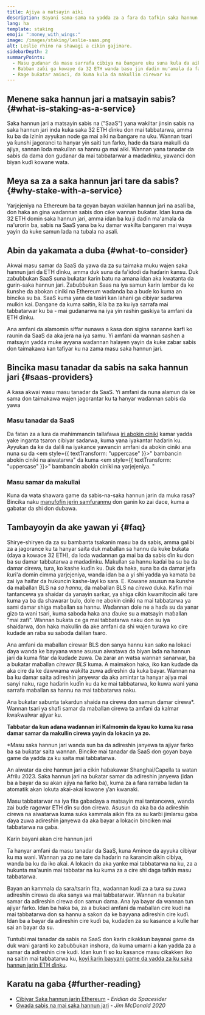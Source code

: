 ```yaml
---
title: Ajiya a matsayin aiki
description: Bayani sama-sama na yadda za a fara da tafkin saka hannun jari ETH
lang: ha
template: staking
emoji: ":money_with_wings:"
image: /images/staking/leslie-saas.png
alt: Leslie rhino na shawagi a cikin gajimare.
sidebarDepth: 2
summaryPoints:
  - Masu gudanar da masu sarrafa cibiya na ɓangare uku suna kula da aikin mai tabbatar ta abokin ciniki
  - Babban zaɓi ga kowaye da 32 ETH wanda basu jin dadin mu'amala da fasaha gudanar da node mai wuya
  - Rage buƙatar aminci, da kuma kula da makullin cirewar ku
---
```


## Menene saka hannun jari a matsayin sabis? {#what-is-staking-as-a-service}

Saka hannun jari a matsayin sabis na ("SaaS") yana wakiltar jinsin sabis na saka hannun jari inda kuka saka 32 ETH ɗinku don mai tabbatarwa, amma ku ba da izinin ayyukan node ga mai aiki na ɓangare na uku. Wannan tsari ya ƙunshi jagoranci ta hanyar yin saiti tun farko, hade da tsara makulli da ajiya, sannan loda makullan sa hannu ga mai aiki. Wannan yana tanadar da sabis da dama don gudanar da mai tabbatarwar a madadinku, yawanci don biyan kuɗi kowane wata.

## Meya sa za a saka hannun jari tare da sabis? {#why-stake-with-a-service}

Yarjejeniya na Ethereum ba ta goyan bayan wakilan hannun jari na asali ba, don haka an gina waɗannan sabis don cike wannan buƙatar. Idan kuna da 32 ETH domin saka hannun jari, amma idan ba ku ji daɗin ma'amala da na'urorin ba, sabis na SaaS yana ba ku damar wakilta ɓangaren mai wuya yayin da kuke samun lada na tubala na asali.

<CardGrid>
  <Card title="Mai tabbatarwarku" emoji=":desktop_computer:" description="Deposit your own 32 ETH to activate your own set of signing keys that will participate in Ethereum consensus. Monitor your progress with dashboards to watch those ETH rewards accumulate." />
  <Card title="Sauki wajen farawa" emoji="🏁" description="Forget about hardware specs, setup, node maintenance and upgrades. SaaS providers let you outsource the hard part by uploading your own signing credentials, allowing them to run a validator on your behalf, for a small cost." />
  <Card title="Iyaƙantar da shiga haɗarin ku" emoji=":shield:" description="In many cases users do not have to give up access to the keys that enable withdrawing or transferring staked funds. These are different from the signing keys, and can be stored separately to limit (but not eliminate) your risk as a staker." />
</CardGrid>

<StakingComparison page="saas" />

## Abin da yakamata a duba {#what-to-consider}

Akwai masu samar da SaaS da yawa da za su taimaka muku wajen saka hannun jari da ETH ɗinku, amma duk suna da fa'idodi da haɗarin kansu. Duk zaɓuɓɓukan SaaS suna buƙatar ƙarin batu na amana idan aka kwatanta da gurin-saka hannun jari. Zaɓuɓɓukan Saas na iya samun ƙarin lambar da ke ƙunshe da abokan ciniki na Ethereum waɗanda ba a buɗe ko kuma an bincika su ba. SaaS kuma yana da tasiri kan lahani ga cibiyar sadarwa mulkin kai. Dangane da kuma saitin, ƙila ba za ku iya sarrafa mai tabbatarwar ku ba - mai gudanarwa na iya yin rashin gaskiya ta amfani da ETH ɗinku.

Ana amfani da alamomin siffar nunawa a ƙasa don sigina sananne ƙarfi ko raunin da SaaS da aka jera na iya samu. Yi amfani da wannan sashen a matsayin yadda muke ayyana waɗannan halayen yayin da kuke zabar sabis don taimakawa kan tafiyar ku na zama masu saka hannun jari.

<StakingConsiderations page="saas" />

## Bincika masu tanadar da sabis na saka hannun jari {#saas-providers}

A ƙasa akwai wasu masu tanadar da SaaS. Yi amfani da nuna alamun da ke sama don taimakawa wajen jagorantar ku ta hanyar waɗannan sabis da yawa

<ProductDisclaimer />

### Masu tanadar da SaaS

<StakingProductsCardGrid category="saas" />

Da fatan za a lura da mahimmancin tallafawa [ iri abokin ciniki](/developers/docs/nodes-and-clients/client-diversity/) kamar yadda yake inganta tsaron cibiyar sadarwa, kuma yana iyakantar haɗarin ku. Ayyukan da ke da dalili na iyakance yawancin amfani da abokin ciniki ana nuna su da <em style={{ textTransform: "uppercase" }}>" bambancin abokin ciniki na aiwatarwa"</em> da kuma <em style={{ textTransform: "uppercase" }}>" bambancin abokin ciniki na yarjejeniya. "</em>

### Masu samar da makullai

<StakingProductsCardGrid category="keyGen" />

Kuna da wata shawara game da sabis-na-saka hannun jarin da muka rasa? Bincika naku [manufofin jerin samfuranmu](/contributing/adding-staking-products/) don ganin ko zai dace, kuma a gabatar da shi don dubawa.

## Tambayoyin da ake yawan yi {#faq}

<ExpandableCard title="Wanene ke riƙe da makullai na?" eventCategory="SaasStaking" eventName="clicked who holds my keys">
Shirye-shiryen da za su bambanta tsakanin masu ba da sabis, amma galibi za a jagorance ku ta hanyar saita duk maɓallan sa hannu da kuke buƙata (ɗaya a kowace 32 ETH), da loda waɗannan ga mai ba da sabis ɗin ku don ba su damar tabbatarwa a madadinku. Makullan sa hannu kaɗai ba su ba da damar cirewa, tura, ko kashe kuɗin ku. Duk da haka, suna ba da damar jefa ƙuri'a domin cimma yarjejeniya, wanda idan ba a yi shi yadda ya kamata ba zai iya haifar da hukuncin kashe-layi ko sara.
</ExpandableCard>

<ExpandableCard title="Dama akwai makullin guda biyu?" eventCategory="SaasStaking" eventName="clicked so there are two sets of keys">
E. Kowane asusun na ƙunshe da maɓallan BLS na <em> sa hannu</em>, da maɓallan BLS na <em> cirewa</em> duka. Kafin mai tantancewa ya shaidar da yanayin sarkar, ya shiga cikin kwamitocin aiki tare kuma ya ba da shawarar bulo, dole ne abokin ciniki na mai tabbatarwa ya sami damar shiga maɓallan sa hannu. Waɗannan dole ne a haɗa su da yanar gizo ta wani tsari, kuma saboda haka ana ɗauke su a matsayin maɓallan "mai zafi". Wannan buƙata ce ga mai tabbatarwa naku don su iya shaidarwa, don haka makullin da ake amfani da shi wajen turawa ko cire kudade an raba su saboda dalilan tsaro.

Ana amfani da maɓallan cirewar BLS don sanya hannu kan saƙo na lokaci ɗaya wanda ke bayyana wane asusun aiwatawa da biyan lada na hannun jari da kuma fitar da kuɗaɗe zuwa. Da zarar an watsa wannan sanarwar, ba a buƙatar maɓallan <em>cirewar BLS</em> kuma. A maimakon haka, iko kan kudade da aka cire da ke dawwama wakilta zuwa adireshin da kuka bayar. Wannan na ba ku damar saita adireshin janyewar da aka amintar ta hanyar ajiya mai sanyi naku, rage haɗarin kuɗin ku da ke mai tabbatarwa, ko kuwa wani yana sarrafa maɓallan sa hannu na mai tabbatarwa naku.

Ana buƙatar sabunta takardun shaida na cirewa don samun damar cirewa\*. Wannan tsari ya shafi samar da maɓallan cirewa ta amfani da kalmar ƙwaƙwalwar ajiyar ku.

<strong>Tabbatar da kun adana waɗannan iri Kalmomin da kyau ko kuma ku rasa damar samar da makullin cirewa yayin da lokacin ya zo.</strong>

\*Masu saka hannun jari wanda sun ba da adireshin janyewa ta ajiyar farko ba sa buƙatar saita wannan. Bincike mai tanadar da SaaS don goyan baya game da yadda za ku saita mai tabbatarwa.
</ExpandableCard>

<ExpandableCard title="Yaushe zan iya cirewa?" eventCategory="SaasStaking" eventName="clicked when can I withdraw">
An aiwatar da cire hannun jari a cikin haɓakawar Shanghai/Capella ta watan Afrilu 2023. Saka hannun jari na buƙatar samar da adireshin janyewa (idan ba a bayar da su akan ajiya na farko ba), kuma za a fara rarraba ladan ta atomatik akan lokuta akai-akai kowane ƴan kwanaki.

Masu tabbatarwar na iya fita gabaɗaya a matsayin mai tantancewa, wanda zai buɗe ragowar ETH ɗin su don cirewa. Asusun da aka ba da adireshin cirewa na aiwatarwa kuma suka kammala aikin fita za su karɓi jimlarsu gaba ɗaya zuwa adireshin janyewa da aka bayar a lokacin binciken mai tabbatarwa na gaba.

<ButtonLink href="/staking/withdrawals/">Ƙarin bayani akan cire hannun jari</ButtonLink>
</ExpandableCard>

<ExpandableCard title="Me zai faru idan aka mun yanka?" eventCategory="SaasStaking" eventName="clicked what happens if I get slashed">
Ta hanyar amfani da masu tanadar da SaaS, kuna Amince da ayyuka cibiyar ku ma wani. Wannan ya zo ne tare da haɗarin na ƙarancin aikin cibiya, wanda ba ku da iko akai. A lokacin da aka yanke mai tabbatarwa na ku, za a hukunta ma'aunin mai tabbatar na ku kuma za a cire shi daga tafkin masu tabbatarwa.

Bayan an kammala da sara/tsarin fita, wadannan kudi za a tura su zuwa adireshin cirewa da aka sanya wa mai tabbatarwar. Wannan na buƙatar samar da adireshin cirewa don samun dama. Ana iya bayar da wannan tun ajiyar farko. Idan ba haka ba, za a buƙaci amfani da maɓallan cire kudi na mai tabbatarwa don sa hannu a saƙon da ke bayyana adireshin cire kuɗi. Idan ba a bayar da adireshin cire kuɗi ba, kuɗaɗen za su kasance a kulle har sai an bayar da su.

Tuntuɓi mai tanadar da sabis na SaaS don ƙarin cikakkun bayanai game da duk wani garanti ko zaɓuɓɓukan inshora, da kuma umarni a kan yadda za a samar da adireshin cire kudi. Idan kun fi so ku kasance masu cikakken iko na saitin mai tabbatarwa ku, [koyi ƙarin bayyani game da yadda za ku saka hannun jarin ETH ɗinku](/staking/solo/).
</ExpandableCard>

## Karatu na gaba {#further-reading}

- [Cibiyar Saka hannun jarin Ethereum](https://www.staking.directory/) - _Eridian da Spacesider_
- [Gwada sabis na mai saka hannun jari](https://www.attestant.io/posts/evaluating-staking-services/) - _Jim McDonald 2020_
